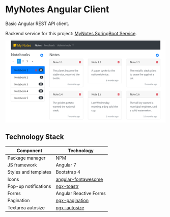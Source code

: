 # MyNotes Angular Client

Basic Angular REST API client.

Backend service for this project: [MyNotes SpringBoot Service](https://github.com/alexshavlovsky/mynotes-springboot-service).

<p align="center">
  <img src="screenshots/desktop.png?raw=true"/>
</p>

## Technology Stack
Component            | Technology
---                  | ---
Package manager      | NPM
JS framework         | Angular 7
Styles and templates | Bootstrap 4
Icons                | [angular-fontawesome](https://github.com/FortAwesome/angular-fontawesome)
Pop-up notifications | [ngx-toastr](https://github.com/scttcper/ngx-toastr)
Forms                | Angular Reactive Forms
Pagination           | [ngx-pagination](https://github.com/michaelbromley/ngx-pagination)
Textarea autosize    | [ngx-autosize](https://chrum.it/pages/ngx-autosize/)
